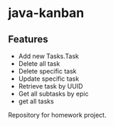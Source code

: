 # java-kanban
## Features

- Add new Tasks.Task
- Delete all task
- Delete specific task
- Update specific task
- Retrieve task by UUID
- Get all subtasks by epic
- get all tasks


Repository for homework project.